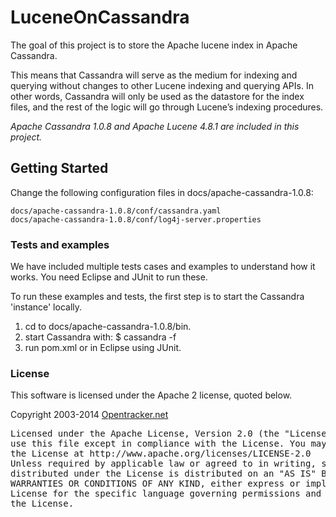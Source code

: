 # LuceneOnCassandra

The goal of this project is to store the Apache lucene index in Apache Cassandra.

This means that Cassandra will serve as the medium for indexing and querying without changes to other Lucene indexing and querying APIs. In other words, Cassandra will only be used as the datastore for the index files, and the rest of the logic will go through Lucene’s indexing procedures.

*Apache Cassandra 1.0.8 and Apache Lucene 4.8.1 are included in this project.*


## Getting Started
Change the following configuration files in docs/apache-cassandra-1.0.8:

    docs/apache-cassandra-1.0.8/conf/cassandra.yaml
    docs/apache-cassandra-1.0.8/conf/log4j-server.properties

### Tests and examples

We have included multiple tests cases and examples to understand how it works.
You need Eclipse and JUnit to run these.

To run these examples and tests, the first step is to start the Cassandra 'instance' locally.

1. cd to docs/apache-cassandra-1.0.8/bin.
2. start Cassandra with: 
   $ cassandra -f
3. run pom.xml or in Eclipse using JUnit.



### License

This software is licensed under the Apache 2 license, quoted below.

Copyright 2003-2014 [Opentracker.net](www.opentracker.net)

<pre>
Licensed under the Apache License, Version 2.0 (the "License"); you may not
use this file except in compliance with the License. You may obtain a copy of
the License at http://www.apache.org/licenses/LICENSE-2.0
Unless required by applicable law or agreed to in writing, software
distributed under the License is distributed on an "AS IS" BASIS, WITHOUT
WARRANTIES OR CONDITIONS OF ANY KIND, either express or implied. See the
License for the specific language governing permissions and limitations under
the License.
</pre>
